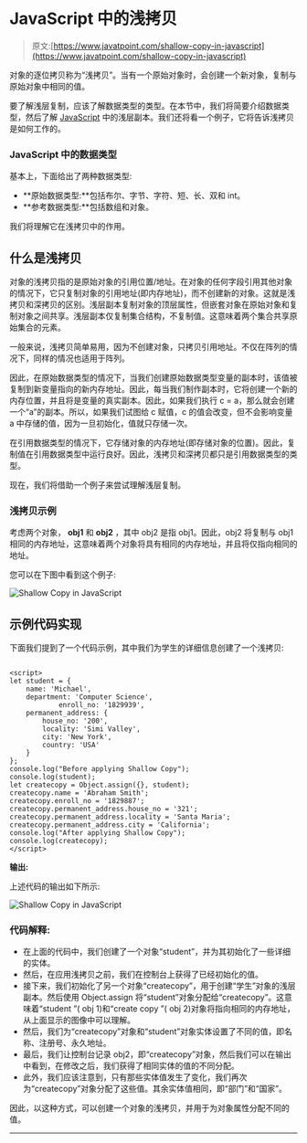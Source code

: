 # JavaScript 中的浅拷贝

> 原文:[https://www.javatpoint.com/shallow-copy-in-javascript](https://www.javatpoint.com/shallow-copy-in-javascript)

对象的逐位拷贝称为“浅拷贝”。当有一个原始对象时，会创建一个新对象，复制与原始对象中相同的值。

要了解浅层复制，应该了解数据类型的类型。在本节中，我们将简要介绍数据类型，然后了解 [JavaScript](https://www.javatpoint.com/javascript-tutorial) 中的浅层副本。我们还将看一个例子，它将告诉浅拷贝是如何工作的。

### JavaScript 中的数据类型

基本上，下面给出了两种数据类型:

*   **原始数据类型:**包括布尔、字节、字符、短、长、双和 int。
*   **参考数据类型:**包括数组和对象。

我们将理解它在浅拷贝中的作用。

## 什么是浅拷贝

对象的浅拷贝指的是原始对象的引用位置/地址。在对象的任何字段引用其他对象的情况下，它只复制对象的引用地址(即内存地址)，而不创建新的对象。这就是浅拷贝和深拷贝的区别。浅层副本复制对象的顶层属性，但嵌套对象在原始对象和复制对象之间共享。浅层副本仅复制集合结构，不复制值。这意味着两个集合共享原始集合的元素。

一般来说，浅拷贝简单易用，因为不创建对象，只拷贝引用地址。不仅在阵列的情况下，同样的情况也适用于阵列。

因此，在原始数据类型的情况下，当我们创建原始数据类型变量的副本时，该值被复制到新变量指向的新内存地址。因此，每当我们制作副本时，它将创建一个新的内存位置，并且将是变量的真实副本。因此，如果我们执行 c = a，那么就会创建一个“a”的副本。所以，如果我们试图给 c 赋值，c 的值会改变，但不会影响变量 a 中存储的值，因为一旦初始化，值就只存储一次。

在引用数据类型的情况下，它存储对象的内存地址(即存储对象的位置)。因此，复制值在引用数据类型中运行良好。因此，浅拷贝和深拷贝都只是引用数据类型的类型。

现在，我们将借助一个例子来尝试理解浅层复制。

### 浅拷贝示例

考虑两个对象， **obj1** 和 **obj2** ，其中 obj2 是指 obj1。因此，obj2 将复制与 obj1 相同的内存地址，这意味着两个对象将具有相同的内存地址，并且将仅指向相同的地址。

您可以在下图中看到这个例子:

![Shallow Copy in JavaScript](../Images/d6a491306a23c63c605426364c813709.png)

## 示例代码实现

下面我们提到了一个代码示例，其中我们为学生的详细信息创建了一个浅拷贝:

```

<script>
let student = {
    name: 'Michael',
    department: 'Computer Science',
            enroll_no: '1829939',
    permanent_address: {
        house_no: '200',
        locality: 'Simi Valley',
        city: 'New York',
        country: 'USA'
    }
};
console.log("Before applying Shallow Copy");
console.log(student);
let createcopy = Object.assign({}, student);
createcopy.name = 'Abraham Smith';
createcopy.enroll_no = '1829887';
createcopy.permanent_address.house_no = '321';
createcopy.permanent_address.locality = 'Santa Maria';
createcopy.permanent_address.city = 'California';
console.log("After applying Shallow Copy");
console.log(createcopy);
</script>

```

**输出:**

上述代码的输出如下所示:

![Shallow Copy in JavaScript](../Images/3a9b6acf484d1cbacb414f7031477035.png)

### 代码解释:

*   在上面的代码中，我们创建了一个对象“student”，并为其初始化了一些详细的实体。
*   然后，在应用浅拷贝之前，我们在控制台上获得了已经初始化的值。
*   接下来，我们初始化了另一个对象“createcopy”，用于创建“学生”对象的浅层副本。然后使用 Object.assign 将“student”对象分配给“createcopy”。这意味着“student ”( obj 1)和“create copy ”( obj 2)对象将指向相同的内存地址，从上面显示的图像中可以理解。
*   然后，我们为“createcopy”对象和“student”对象实体设置了不同的值，即名称、注册号、永久地址。
*   最后，我们让控制台记录 obj2，即“createcopy”对象，然后我们可以在输出中看到，在修改之后，我们获得了相同实体的值的不同分配。
*   此外，我们应该注意到，只有那些实体值发生了变化，我们再次为“createcopy”对象分配了这些值。其余实体值相同，即“部门”和“国家”。

因此，以这种方式，可以创建一个对象的浅拷贝，并用于为对象属性分配不同的值。

* * *